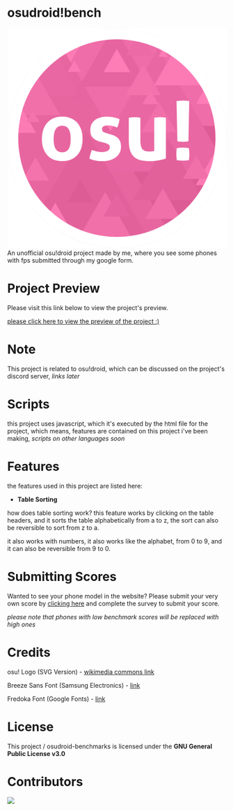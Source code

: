 # osudroid!bench
<img src="/medias/osulogo.svg">
An unofficial osu!droid project made by me, where you see some phones with fps submitted through my google form.

# Project Preview
Please visit this link below to view the project's preview. 

[please click here to view the preview of the project :)](https://paytouse.github.io/osudroid-bench/index.html)

# Note
This project is related to osu!droid, which can be discussed on the project's discord server, *links later*

# Scripts
this project uses javascript, which it's executed by the html file for the project, which means, features are contained on this project i've been making, *scripts on other languages soon*

# Features
the features used in this project are listed here:

- **Table Sorting**

how does table sorting work? this feature works by clicking on the table headers, and it sorts the table alphabetically from a to z, the sort can also be reversible to sort from z to a.

it also works with numbers, it also works like the alphabet, from 0 to 9, and it can also be reversible from 9 to 0.

# Submitting Scores
Wanted to see your phone model in the website? Please submit your very own score by [clicking here](https://forms.gle/1vbqbEbiLirCobmC6) and complete the survey to submit your score.

*please note that phones with low benchmark scores will be replaced with high ones*

# Credits
osu! Logo (SVG Version) - [wikimedia commons link](https://commons.m.wikimedia.org/wiki/File:Osu!_Logo_2016.svg)

Breeze Sans Font (Samsung Electronics) - [link](https://developer.samsung.com/one-ui-watch-tizen/visual/typography.html)

Fredoka Font (Google Fonts) - [link](https://fonts.google.com/specimen/Fredoka)

# License
This project / osudroid-benchmarks is licensed under the **GNU General Public License v3.0**

# Contributors
<a href = "https://github.com/madushadhanushka/simple-sqlite/graphs/contributors">
  <img src = "https://contrib.rocks/image?repo=PayToUse/osudroid-bench"/>
</a>
